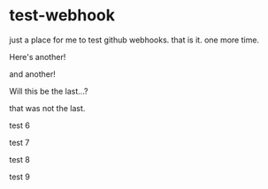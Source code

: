 # test-webhook
just a place for me to test github webhooks. that is it. one more time.

Here's another!

and another!

Will this be the last...?

that was not the last.

test 6

test 7

test 8

test 9
